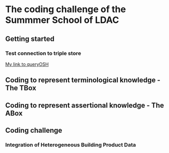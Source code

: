 # The coding challenge of the Summmer School of LDAC

## Getting started

### Test connection to triple store

[My link to queryOSH](notebooks/queryOSH.ipynb)

## Coding to represent terminological knowledge - The TBox

## Coding to represent assertional knowledge - The ABox

## Coding challenge

### Integration of Heterogeneous Building Product Data